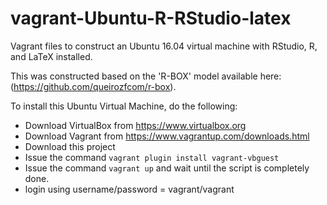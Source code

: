 # vagrant-Ubuntu-R-RStudio-latex

Vagrant files to construct an Ubuntu 16.04 virtual machine with RStudio, R, and LaTeX installed.

This was constructed based on the 'R-BOX' model available here: (https://github.com/queirozfcom/r-box).

To install this Ubuntu Virtual Machine, do the following:

 - Download VirtualBox from https://www.virtualbox.org
 - Download Vagrant from https://www.vagrantup.com/downloads.html
 - Download this project
 - Issue the command `vagrant plugin install vagrant-vbguest`
 - Issue the command `vagrant up` and wait until the script is completely done.
 - login using username/password = vagrant/vagrant
